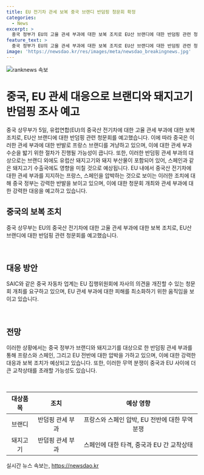 ```yaml
---
title: EU 전기차 관세 보복 중국 브랜디 반덤핑 청문회 확정
categories:
  - News
excerpt: >
  중국 정부가 EU의 고율 관세 부과에 대한 보복 조치로 EU산 브랜디에 대한 반덤핑 관련 청문회를 예고하고 있음. 유럽산 브랜디뿐 아니라 돼지고기와 유제품 등에 대한 반덤핑 조사 가능성도 높아지고 있음. 프랑스와 스페인은 중국산 전기차에 대한 고관세 부과를 지지하는 입장이고, 중국은 이에 대한 보복 가능성을 경고하고 있음. 중국 자동차 업계도 EU의 관세 부과 조치에 대응하기 위해 청문회를 요구하고 있음. 이에 따라 EU와 중국 간의 무역 분쟁이 심화될 가능성이 높아지고 있음.
feature_text: >
  중국 정부가 EU의 고율 관세 부과에 대한 보복 조치로 EU산 브랜디에 대한 반덤핑 관련 청문회를 예고하고 있음. 유럽산 브랜디뿐 아니라 돼지고기와 유제품 등에 대한 반덤핑 조사 가능성도 높아지고 있음. 프랑스와 스페인은 중국산 전기차에 대한 고관세 부과를 지지하는 입장이고, 중국은 이에 대한 보복 가능성을 경고하고 있음. 중국 자동차 업계도 EU의 관세 부과 조치에 대응하기 위해 청문회를 요구하고 있음. 이에 따라 EU와 중국 간의 무역 분쟁이 심화될 가능성이 높아지고 있음.
image: 'https://newsdao.kr/res/images/meta/newsdao_breakingnews.jpg'
---
```


<p><img src="https://newsdao.kr/res/images/meta/newsdao_breakingnews.jpg" alt="ranknews 속보" /></p>

<h1 data-ke-size="size28">중국, EU 관세 대응으로 브랜디와 돼지고기 반덤핑 조사 예고</h1>

<p></p>

<p>중국 상무부가 5일, 유럽연합(EU)의 중국산 전기차에 대한 고율 관세 부과에 대한 보복 조치로, EU산 브랜디에 대한 반덤핑 관련 청문회를 예고했습니다. 이에 따라 중국은 이러한 관세 부과에 대한 반발로 프랑스 브랜디를 겨냥하고 있으며, 이에 대한 관세 부과 수순을 밟기 위한 절차가 진행될 가능성이 큽니다. 또한, 이러한 반덤핑 관세 부과의 대상으로는 브랜디 외에도 유럽산 돼지고기와 돼지 부산물이 포함되어 있어, 스페인과 같은 돼지고기 수출국에도 영향을 미칠 것으로 예상됩니다. EU 내에서 중국산 전기차에 대한 관세 부과를 지지하는 프랑스, 스페인을 압박하는 것으로 보이는 이러한 조치에 대해 중국 정부는 강력한 반발을 보이고 있으며, 이에 대한 청문회 개최와 관세 부과에 대한 강력한 대응을 예고하고 있습니다.</p>

<h2 data-ke-size="size24">중국의 보복 조치</h2>

<p>중국 상무부는 EU의 중국산 전기차에 대한 고율 관세 부과에 대한 보복 조치로, EU산 브랜디에 대한 반덤핑 관련 청문회를 예고했습니다.</p>

<p data-ke-size="size16">&nbsp;</p>

<h2 data-ke-size="size24">대응 방안</h2>

<p>SAIC와 같은 중국 자동차 업계는 EU 집행위원회에 자사의 의견을 개진할 수 있는 청문회 개최를 요구하고 있으며, EU 관세 부과에 대한 피해를 최소화하기 위한 움직임을 보이고 있습니다.</p>

<p data-ke-size="size16">&nbsp;</p>

<h2 data-ke-size="size24">전망</h2>

<p>이러한 상황에서는 중국 정부가 브랜디와 돼지고기를 대상으로 한 반덤핑 관세 부과를 통해 프랑스와 스페인, 그리고 EU 전반에 대한 압박을 가하고 있으며, 이에 대한 강력한 대응과 보복 조치가 예상되고 있습니다. 또한, 이러한 무역 분쟁이 중국과 EU 사이에 더 큰 교착상태를 초래할 가능성도 있습니다.</p>

<p data-ke-size="size16">&nbsp;</p>

<table>
    <thead>
        <tr>
            <th style="text-align: center;">대상품목</th>
            <th style="text-align: center;">조치</th>
            <th style="text-align: center;">예상 영향</th>
        </tr>
    </thead>
    <tbody>
        <tr>
            <td style="text-align: center;">브랜디</td>
            <td style="text-align: center;">반덤핑 관세 부과</td>
            <td style="text-align: center;">프랑스와 스페인 압박, EU 전반에 대한 무역 분쟁</td>
        </tr>
        <tr>
            <td style="text-align: center;">돼지고기</td>
            <td style="text-align: center;">반덤핑 관세 부과</td>
            <td style="text-align: center;">스페인에 대한 타격, 중국과 EU 간 교착상태</td>
        </tr>
    </tbody>
</table>

<p></p>
실시간 뉴스 속보는, <a href="https://newsdao.kr" rel="dofollow">https://newsdao.kr</a>


